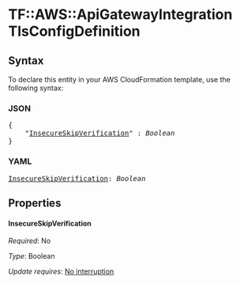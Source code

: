 # TF::AWS::ApiGatewayIntegration TlsConfigDefinition

## Syntax

To declare this entity in your AWS CloudFormation template, use the following syntax:

### JSON

<pre>
{
    "<a href="#insecureskipverification" title="InsecureSkipVerification">InsecureSkipVerification</a>" : <i>Boolean</i>
}
</pre>

### YAML

<pre>
<a href="#insecureskipverification" title="InsecureSkipVerification">InsecureSkipVerification</a>: <i>Boolean</i>
</pre>

## Properties

#### InsecureSkipVerification

_Required_: No

_Type_: Boolean

_Update requires_: [No interruption](https://docs.aws.amazon.com/AWSCloudFormation/latest/UserGuide/using-cfn-updating-stacks-update-behaviors.html#update-no-interrupt)

